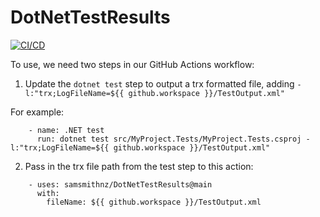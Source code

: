 # DotNetTestResults
[![CI/CD](https://github.com/samsmithnz/DotNetTestResults/actions/workflows/workflow.yml/badge.svg)](https://github.com/samsmithnz/DotNetTestResults/actions/workflows/workflow.yml)

To use, we need two steps in our GitHub Actions workflow:
1. Update the `dotnet test` step to output a trx formatted file, adding `-l:"trx;LogFileName=${{ github.workspace }}/TestOutput.xml"`

For example:
```
    - name: .NET test
      run: dotnet test src/MyProject.Tests/MyProject.Tests.csproj -l:"trx;LogFileName=${{ github.workspace }}/TestOutput.xml"

```

2. Pass in the trx file path from the test step to this action:

```
    - uses: samsmithnz/DotNetTestResults@main
      with:
        fileName: ${{ github.workspace }}/TestOutput.xml
```
